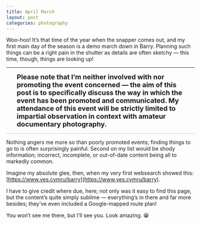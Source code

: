 ```yaml
---
title: April March
layout: post
categories: photography 
---
```


Woo-hoo! It’s that time of the year when the snapper comes out, and my first main day of the season is a demo march down in Barry. Planning such things can be a right pain in the shutter as details are often sketchy&nbsp;— this time, though, things are looking up!

<div id="intro">
<hr>
</span>
<span style="display:block; margin-left:2em; margin-right:2em">
<font size="4">
<b>Please note that I’m neither involved with nor promoting the event concerned — the aim of this post is to specifically discuss the way in which the event has been promoted and communicated. My attendance of this event will be strictly limited to impartial observation in context with amateur documentary photography.</b>
</span>
</font>
<hr style="background-color: #ccc">
</div>

Nothing angers me more so than poorly promoted events; finding things to go to is often surprisingly painful. Second on my list would be shody information; incorrect, incomplete, or out-of-date content being all to markedly common. 

Imagine my absolute glee, then, when my very first websearch showed this: [https://www.yes.cymru/barry](https://www.yes.cymru/barry).

I have to give credit where due, here; not only was it easy to find this page, but the content’s quite simply sublime — everything’s in there and far more besides; they’ve even included a Google-mapped route plan! 

You won’t see me there, but I’ll see you. Look amazing. 😁





